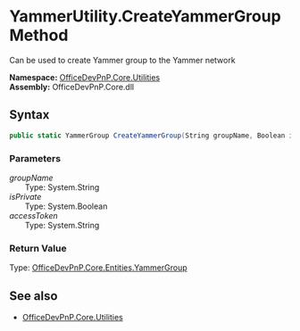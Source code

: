 # YammerUtility.CreateYammerGroup Method  
Can be used to create Yammer group to the Yammer network  

**Namespace:** [OfficeDevPnP.Core.Utilities](OfficeDevPnP.Core.Utilities.md)  
**Assembly:** OfficeDevPnP.Core.dll  
## Syntax
```C#
public static YammerGroup CreateYammerGroup(String groupName, Boolean isPrivate, String accessToken)
```
### Parameters
*groupName*  
&emsp;&emsp;Type: System.String  
*isPrivate*  
&emsp;&emsp;Type: System.Boolean  
*accessToken*  
&emsp;&emsp;Type: System.String  
### Return Value
Type: [OfficeDevPnP.Core.Entities.YammerGroup](OfficeDevPnP.Core.Entities.YammerGroup.md)  


## See also
- [OfficeDevPnP.Core.Utilities](OfficeDevPnP.Core.Utilities.md)
